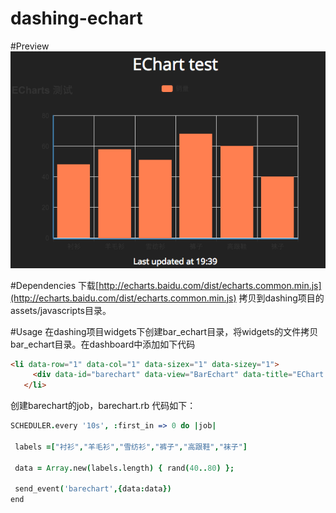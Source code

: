 # dashing-echart

#Preview
![](https://github.com/luotuocao2008/ImageCache/blob/master/barechart.png)

#Dependencies
下载[http://echarts.baidu.com/dist/echarts.common.min.js](http://echarts.baidu.com/dist/echarts.common.min.js) 拷贝到dashing项目的assets/javascripts目录。

#Usage
在dashing项目widgets下创建bar_echart目录，将widgets的文件拷贝bar_echart目录。在dashboard中添加如下代码</br>
 ```html
 <li data-row="1" data-col="1" data-sizex="1" data-sizey="1">
      <div data-id="barechart" data-view="BarEchart" data-title="EChart test" data-moreinfo="" ></div>
    </li>
```
    
创建barechart的job，barechart.rb 代码如下：</br>

```coffeescript
SCHEDULER.every '10s', :first_in => 0 do |job|

 labels =["衬衫","羊毛衫","雪纺衫","裤子","高跟鞋","袜子"]

 data = Array.new(labels.length) { rand(40..80) };

 send_event('barechart',{data:data})
end
```
